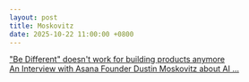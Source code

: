 ```yaml
---
layout: post
title: Moskovitz
date: 2025-10-22 11:00:00 +0800
---
```

["Be Different" doesn't work for building products anymore](https://iamcharliegraham.substack.com/p/be-different-doesnt-work-for-building)  
[An Interview with Asana Founder Dustin Moskovitz about AI ...](https://stratechery.com/2025/an-interview-with-asana-founder-dustin-moskovitz-about-ai-saas-and-safety/)  

